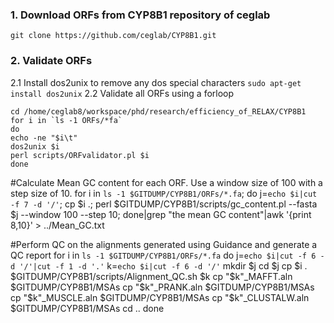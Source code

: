 ### 1. Download ORFs from CYP8B1 repository of ceglab
`git clone https://github.com/ceglab/CYP8B1.git`

### 2. Validate ORFs 

2.1 Install dos2unix to remove any dos special characters
`sudo apt-get install dos2unix`
2.2 Validate all ORFs using a forloop

```
cd /home/ceglab8/workspace/phd/research/efficiency_of_RELAX/CYP8B1
for i in `ls -1 ORFs/*fa`
do
echo -ne "$i\t"
dos2unix $i
perl scripts/ORFvalidator.pl $i
done
```

#Calculate Mean GC content for each ORF. Use a window size of 100 with a step size of 10.
for i in `ls -1 $GITDUMP/CYP8B1/ORFs/*.fa`; do j=`echo $i|cut -f 7 -d '/'`; cp $i .; perl $GITDUMP/CYP8B1/scripts/gc_content.pl --fasta $j --window 100 --step 10; done|grep "the mean GC content"|awk '{print $8,$10}' > ../Mean_GC.txt

#Perform QC on the alignments generated using Guidance and generate a QC report
for i in `ls -1 $GITDUMP/CYP8B1/ORFs/*.fa`
do
j=`echo $i|cut -f 6 -d '/'|cut -f 1 -d '.'`
k=`echo $i|cut -f 6 -d '/'`
mkdir $j
cd $j
cp $i .
$GITDUMP/CYP8B1/scripts/Alignment_QC.sh $k
cp "$k"_MAFFT.aln $GITDUMP/CYP8B1/MSAs
cp "$k"_PRANK.aln $GITDUMP/CYP8B1/MSAs
cp "$k"_MUSCLE.aln $GITDUMP/CYP8B1/MSAs
cp "$k"_CLUSTALW.aln $GITDUMP/CYP8B1/MSAs
cd ..
done

